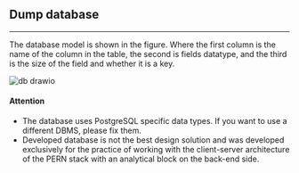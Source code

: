 ## Dump database

---

The database model is shown in the figure. Where the first column is the name of the column in the table, the second is fields datatype, and the third is the size of the field and whether it is a key.

![db drawio](https://user-images.githubusercontent.com/36418446/146421773-cdc7820c-bd2f-4b9f-a78d-49de0747cc8b.png)

#### Attention

- The database uses PostgreSQL specific data types. If you want to use a different DBMS, please fix them.
- Developed database is not the best design solution and was developed exclusively for the practice of working with the client-server architecture of the PERN stack with an analytical block on the back-end side.
